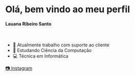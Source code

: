 <!DOCTYPE HTML>
<html>
  <head>
    <meta charset="utf-8">
   
  </head>  
  
 <body>
  <h1>Olá, bem vindo ao meu perfil</h1>
  <h4>Lauana Ribeiro Santo </h4>
  <br>
   <div>
  <ul>
    <li>  🧾 Atualmente trabalho com suporte ao cliente </li>
    <li>  🔎 Estudando Ciência da Computação </li>
    <li>  💻 Técnica em Informática </li>
  </ul>
    </div>
   
   <div>
     <a href="https://instagram.com/lauana_ribeiro?utm_medium=copy_link"> 📷 Instagram <a/>
   </div>
 </body>
</html>
